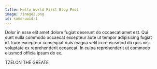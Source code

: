 ```yaml
---
title: Hello World First Blog Post
image: /image2.png
id: some-uuid-1
---
```

Dolor in esse elit amet dolore fugiat deserunt do occaecat amet est. Qui sunt nulla commodo occaecat excepteur aute ut tempor adipisicing fugiat id. Irure excepteur consequat duis magna velit irure eiusmod do quis nisi voluptate ex reprehenderit occaecat. In culpa reprehenderit ut commodo eiusmod officia ipsum do ex.


TZELON THE GREATE